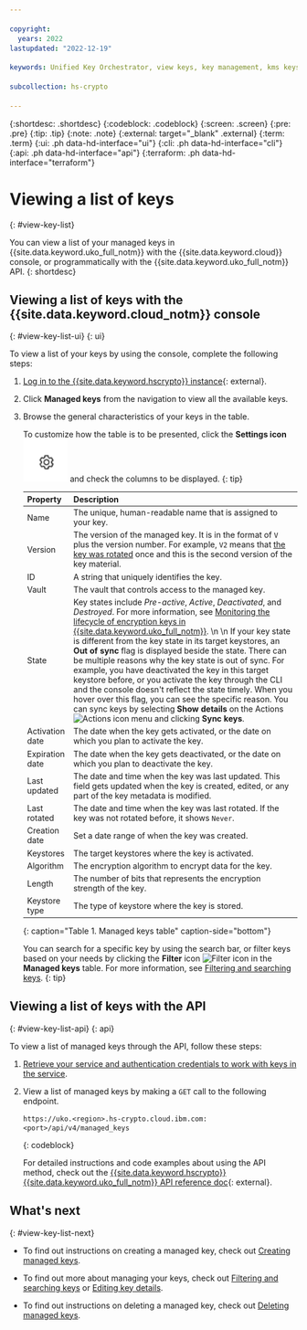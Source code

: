 ```yaml
---

copyright:
  years: 2022
lastupdated: "2022-12-19"

keywords: Unified Key Orchestrator, view keys, key management, kms keys, UKO

subcollection: hs-crypto

---
```


{:shortdesc: .shortdesc}
{:codeblock: .codeblock}
{:screen: .screen}
{:pre: .pre}
{:tip: .tip}
{:note: .note}
{:external: target="_blank" .external}
{:term: .term}
{:ui: .ph data-hd-interface="ui"}
{:cli: .ph data-hd-interface="cli"}
{:api: .ph data-hd-interface="api"}
{:terraform: .ph data-hd-interface="terraform"}


# Viewing a list of keys
{: #view-key-list}

You can view a list of your managed keys in {{site.data.keyword.uko_full_notm}} with the {{site.data.keyword.cloud}} console, or programmatically with the {{site.data.keyword.uko_full_notm}} API.
{: shortdesc}


## Viewing a list of keys with the {{site.data.keyword.cloud_notm}} console
{: #view-key-list-ui}
{: ui}

To view a list of your keys by using the console, complete the following steps:

1. [Log in to the {{site.data.keyword.hscrypto}} instance](https://cloud.ibm.com/login){: external}.
2. Click **Managed keys** from the navigation to view all the available keys.
3. Browse the general characteristics of your keys in the table. 
   
   To customize how the table is to be presented, click the **Settings icon** ![Settings icon](/images/settings.svg "Settings") and check the columns to be displayed.
   {: tip}

    |       Property	     |                         Description                       |
    |----------------------|-----------------------------------------------------------|
    | Name                 | The unique, human-readable name that is assigned to your key. |
    | Version              | The version of the managed key. It is in the format of `V` plus the version number. For example, `V2` means that [the key was rotated](/docs/hs-crypto?topic=hs-crypto-uko-rotate-keys) once and this is the second version of the key material. |
    | ID                   | A string that uniquely identifies the key. |
    | Vault                | The vault that controls access to the managed key.           |
    | State                | Key states include _Pre-active_, _Active_, _Deactivated_, and _Destroyed_. For more information, see [Monitoring the lifecycle of encryption keys in {{site.data.keyword.uko_full_notm}}](/docs/hs-crypto?topic=hs-crypto-uko-key-states). \n \n If your key state is different from the key state in its target keystores, an **Out of sync** flag is displayed beside the state. There can be multiple reasons why the key state is out of sync. For example, you have deactivated the key in this target keystore before, or you activate the key through the CLI and the console doesn't reflect the state timely. When you hover over this flag, you can see the specific reason. You can sync keys by selecting **Show details** on the Actions  ![Actions icon](../icons/action-menu-icon.svg "Actions")  menu and clicking **Sync keys**. |
    | Activation date      | The date when the key gets activated, or the date on which you plan to activate the key. |
    | Expiration date      | The date when the key gets deactivated, or the date on which you plan to deactivate the key. |
    | Last updated         | The date and time when the key was last updated. This field gets updated when the key is created, edited, or any part of the key metadata is modified.   |
    | Last rotated         | The date and time when the key was last rotated. If the key was not rotated before, it shows `Never`. |
    | Creation date        | Set a date range of when the key was created.             |
    | Keystores            | The target keystores where the key is activated.               |
    | Algorithm            | The encryption algorithm to encrypt data for the key.     |
    | Length               | The number of bits that represents the encryption strength of the key.   |
    | Keystore type        | The type of keystore where the key is stored. |
    {: caption="Table 1. Managed keys table" caption-side="bottom"}

    You can search for a specific key by using the search bar, or filter keys based on your needs by clicking the **Filter** icon ![Filter icon](../icons/filter.svg "Filter") in the **Managed keys** table. For more information, see [Filtering and searching keys](/docs/hs-crypto?topic=hs-crypto-search-key-list).
    {: tip}



## Viewing a list of keys with the API
{: #view-key-list-api}
{: api}

To view a list of managed keys through the API, follow these steps:

1. [Retrieve your service and authentication credentials to work with keys in the service](/docs/hs-crypto?topic=hs-crypto-set-up-uko-api).
   
2. View a list of managed keys by making a `GET` call to the following endpoint.

    ```
    https://uko.<region>.hs-crypto.cloud.ibm.com:<port>/api/v4/managed_keys
    ```
    {: codeblock}

    For detailed instructions and code examples about using the API method, check out the [{{site.data.keyword.hscrypto}} {{site.data.keyword.uko_full_notm}} API reference doc](/apidocs/uko#list-managed-keys){: external}.



## What's next
{: #view-key-list-next}

- To find out instructions on creating a managed key, check out [Creating managed keys](/docs/hs-crypto?topic=hs-crypto-create-managed-keys).

- To find out more about managing your keys, check out [Filtering and searching keys](/docs/hs-crypto?topic=hs-crypto-search-key-list) or [Editing key details](/docs/hs-crypto?topic=hs-crypto-edit-kms-keys).

- To find out instructions on deleting a managed key, check out [Deleting managed keys](/docs/hs-crypto?topic=hs-crypto-delete-managed-keys).

